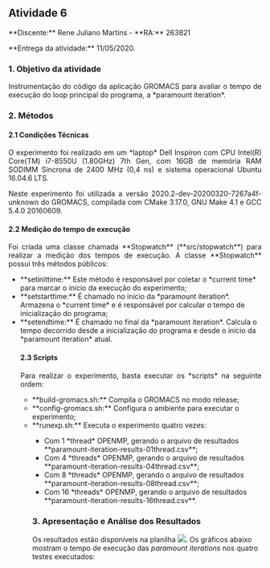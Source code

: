 ## Atividade 6
<p align="left">**Discente:** Rene Juliano Martins - **RA:** 263821</p>
<p align="left">**Entrega da atividade:** 11/05/2020.</p>

### 1. Objetivo da atividade

<p align="justify">Instrumentação do código da aplicação GROMACS para avaliar o tempo de execução do loop principal do programa, a *paramount iteration*.</p>

### 2. Métodos

#### 2.1 Condições Técnicas

<p align="justify">O experimento foi realizado em um *laptop* Dell Inspiron com CPU Intel(R) Core(TM) i7-8550U (1.80GHz) 7th Gen, com 16GB de memória RAM SODIMM Síncrona de 2400 MHz (0,4 ns) e sistema operacional Ubuntu 16.04.6 LTS.</p>
<p align="justify">Neste experimento foi utilizada a versão 2020.2-dev-20200320-7267a4f-unknown do GROMACS, compilada com CMake 3.17.0, GNU Make 4.1 e GCC 5.4.0 20160609.</p>

#### 2.2 Medição do tempo de execução

 <p align="justify">Foi criada uma classe chamada **Stopwatch** (**src/stopwatch**) para realizar a medição dos tempos de execução. A classe **Stopwatch** possui três métodos públicos:</p>
<ul>
<li>**setinittime:** Este método é responsável por coletar o *current time* para marcar o início da execução do experimento;</li>
<li>**setstarttime:** É chamado no início da *paramount iteration*. Armazena o *current time* e é responsável por calcular o tempo de inicialização do programa;</li>
<li>**setendtime:** É chamado no final da *paramount iteration*. Calcula o tempo decorrido desde a inicialização do programa e desde o início da *paramount iteration* atual.</li>

#### 2.3 Scripts

<p align="justify">Para realizar o experimento, basta executar os *scripts* na seguinte ordem:</p>
<ul>
<li>**build-gromacs.sh:** Compila o GROMACS no modo release;</li>
<li>**config-gromacs.sh:** Configura o ambiente para executar o experimento;</li>
<li>**runexp.sh:** Executa o experimento quatro vezes:</li>
 <ul>
 <li> Com 1 *thread* OPENMP, gerando o arquivo de resultados **paramount-iteration-results-01thread.csv**;</li>
 <li> Com 4 *threads* OPENMP, gerando o arquivo de resultados **paramount-iteration-results-04thread.csv**;</li>
 <li> Com 8 *threads* OPENMP, gerando o arquivo de resultados **paramount-iteration-results-08thread.csv**;</li>
 <li> Com 16 *threads* OPENMP, gerando o arquivo de resultados **paramount-iteration-results-16thread.csv**.</li>
 </ul>

### 3. Apresentação e Análise dos Resultados

Os resultados estão disponíveis na planilha ![](https://docs.google.com/spreadsheets/d/1jrCL6iq4rmZR7nB2Vhvbmn7EV5FVmaxSmzr7tg81SdQ/edit?usp=sharing).
Os gráficos abaixo mostram o tempo de execução das *paramount iterations* nos quatro testes executados:
